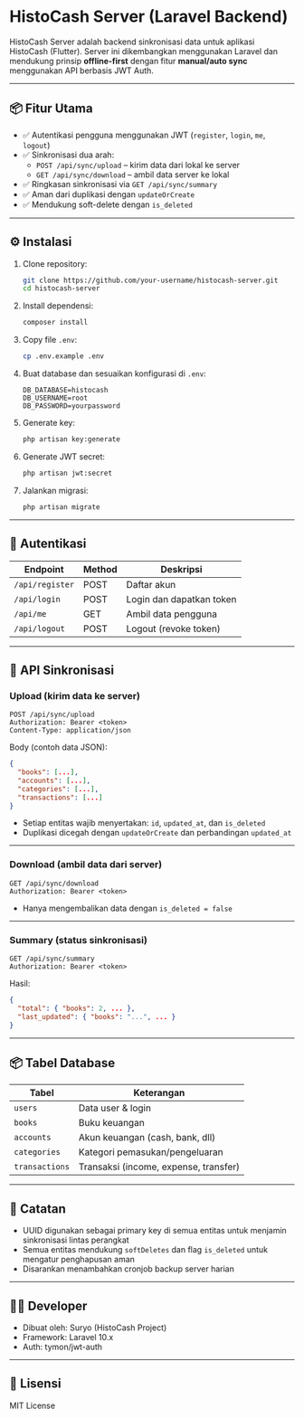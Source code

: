 
# HistoCash Server (Laravel Backend)

HistoCash Server adalah backend sinkronisasi data untuk aplikasi HistoCash (Flutter). Server ini dikembangkan menggunakan Laravel dan mendukung prinsip **offline-first** dengan fitur **manual/auto sync** menggunakan API berbasis JWT Auth.

---

## 📦 Fitur Utama

- ✅ Autentikasi pengguna menggunakan JWT (`register`, `login`, `me`, `logout`)
- ✅ Sinkronisasi dua arah:
  - `POST /api/sync/upload` – kirim data dari lokal ke server
  - `GET /api/sync/download` – ambil data server ke lokal
- ✅ Ringkasan sinkronisasi via `GET /api/sync/summary`
- ✅ Aman dari duplikasi dengan `updateOrCreate`
- ✅ Mendukung soft-delete dengan `is_deleted`

---

## ⚙️ Instalasi

1. Clone repository:
   ```bash
   git clone https://github.com/your-username/histocash-server.git
   cd histocash-server
   ```

2. Install dependensi:
   ```bash
   composer install
   ```

3. Copy file `.env`:
   ```bash
   cp .env.example .env
   ```

4. Buat database dan sesuaikan konfigurasi di `.env`:
   ```
   DB_DATABASE=histocash
   DB_USERNAME=root
   DB_PASSWORD=yourpassword
   ```

5. Generate key:
   ```bash
   php artisan key:generate
   ```

6. Generate JWT secret:
   ```bash
   php artisan jwt:secret
   ```

7. Jalankan migrasi:
   ```bash
   php artisan migrate
   ```

---

## 🔐 Autentikasi

| Endpoint       | Method | Deskripsi             |
|----------------|--------|------------------------|
| `/api/register`| POST   | Daftar akun            |
| `/api/login`   | POST   | Login dan dapatkan token |
| `/api/me`      | GET    | Ambil data pengguna    |
| `/api/logout`  | POST   | Logout (revoke token)  |

---

## 🔄 API Sinkronisasi

### Upload (kirim data ke server)

```
POST /api/sync/upload
Authorization: Bearer <token>
Content-Type: application/json
```

Body (contoh data JSON):
```json
{
  "books": [...],
  "accounts": [...],
  "categories": [...],
  "transactions": [...]
}
```

- Setiap entitas wajib menyertakan: `id`, `updated_at`, dan `is_deleted`
- Duplikasi dicegah dengan `updateOrCreate` dan perbandingan `updated_at`

---

### Download (ambil data dari server)

```
GET /api/sync/download
Authorization: Bearer <token>
```

- Hanya mengembalikan data dengan `is_deleted = false`

---

### Summary (status sinkronisasi)

```
GET /api/sync/summary
Authorization: Bearer <token>
```

Hasil:
```json
{
  "total": { "books": 2, ... },
  "last_updated": { "books": "...", ... }
}
```

---

## 📦 Tabel Database

| Tabel        | Keterangan                      |
|--------------|----------------------------------|
| `users`      | Data user & login                |
| `books`      | Buku keuangan                    |
| `accounts`   | Akun keuangan (cash, bank, dll)  |
| `categories` | Kategori pemasukan/pengeluaran   |
| `transactions`| Transaksi (income, expense, transfer) |

---

## 📌 Catatan

- UUID digunakan sebagai primary key di semua entitas untuk menjamin sinkronisasi lintas perangkat
- Semua entitas mendukung `softDeletes` dan flag `is_deleted` untuk mengatur penghapusan aman
- Disarankan menambahkan cronjob backup server harian

---

## 🧑‍💻 Developer

- Dibuat oleh: Suryo (HistoCash Project)
- Framework: Laravel 10.x
- Auth: tymon/jwt-auth

---

## 📝 Lisensi

MIT License
